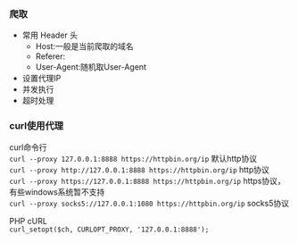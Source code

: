 ### 爬取

- 常用 Header 头
  * Host:一般是当前爬取的域名
  * Referer:
  * User-Agent:随机取User-Agent
- 设置代理IP
- 并发执行
- 超时处理

### curl使用代理

curl命令行  
`curl --proxy 127.0.0.1:8888 https://httpbin.org/ip` 默认http协议  
`curl --proxy http://127.0.0.1:8888 https://httpbin.org/ip` http协议  
`curl --proxy https://127.0.0.1:8888 https://httpbin.org/ip` https协议，有些windows系统暂不支持  
`curl --proxy socks5://127.0.0.1:1080 https://httpbin.org/ip` socks5协议  

PHP cURL  
`curl_setopt($ch, CURLOPT_PROXY, '127.0.0.1:8888');`